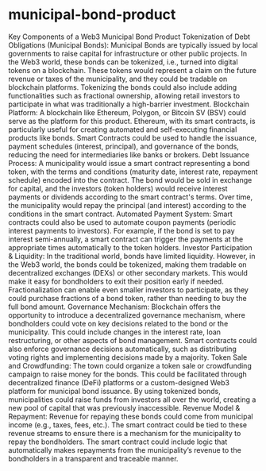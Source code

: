 # municipal-bond-product

Key Components of a Web3 Municipal Bond Product
Tokenization of Debt Obligations (Municipal Bonds):
Municipal Bonds are typically issued by local governments to raise capital for infrastructure or other public projects. In the Web3 world, these bonds can be tokenized, i.e., turned into digital tokens on a blockchain.
These tokens would represent a claim on the future revenue or taxes of the municipality, and they could be tradable on blockchain platforms.
Tokenizing the bonds could also include adding functionalities such as fractional ownership, allowing retail investors to participate in what was traditionally a high-barrier investment.
Blockchain Platform:
A blockchain like Ethereum, Polygon, or Bitcoin SV (BSV) could serve as the platform for this product. Ethereum, with its smart contracts, is particularly useful for creating automated and self-executing financial products like bonds.
Smart Contracts could be used to handle the issuance, payment schedules (interest, principal), and governance of the bonds, reducing the need for intermediaries like banks or brokers.
Debt Issuance Process:
A municipality would issue a smart contract representing a bond token, with the terms and conditions (maturity date, interest rate, repayment schedule) encoded into the contract.
The bond would be sold in exchange for capital, and the investors (token holders) would receive interest payments or dividends according to the smart contract's terms.
Over time, the municipality would repay the principal (and interest) according to the conditions in the smart contract.
Automated Payment System:
Smart contracts could also be used to automate coupon payments (periodic interest payments to investors). For example, if the bond is set to pay interest semi-annually, a smart contract can trigger the payments at the appropriate times automatically to the token holders.
Investor Participation & Liquidity:
In the traditional world, bonds have limited liquidity. However, in the Web3 world, the bonds could be tokenized, making them tradable on decentralized exchanges (DEXs) or other secondary markets. This would make it easy for bondholders to exit their position early if needed.
Fractionalization can enable even smaller investors to participate, as they could purchase fractions of a bond token, rather than needing to buy the full bond amount.
Governance Mechanism:
Blockchain offers the opportunity to introduce a decentralized governance mechanism, where bondholders could vote on key decisions related to the bond or the municipality. This could include changes in the interest rate, loan restructuring, or other aspects of bond management.
Smart contracts could also enforce governance decisions automatically, such as distributing voting rights and implementing decisions made by a majority.
Token Sale and Crowdfunding:
The town could organize a token sale or crowdfunding campaign to raise money for the bonds. This could be facilitated through decentralized finance (DeFi) platforms or a custom-designed Web3 platform for municipal bond issuance.
By using tokenized bonds, municipalities could raise funds from investors all over the world, creating a new pool of capital that was previously inaccessible.
Revenue Model & Repayment:
Revenue for repaying these bonds could come from municipal income (e.g., taxes, fees, etc.). The smart contract could be tied to these revenue streams to ensure there is a mechanism for the municipality to repay the bondholders.
The smart contract could include logic that automatically makes repayments from the municipality’s revenue to the bondholders in a transparent and traceable manner.
